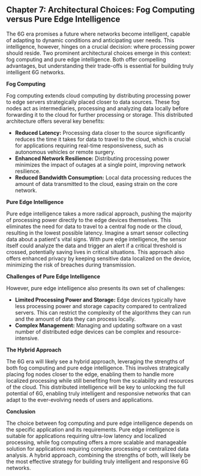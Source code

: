 ## Chapter 7: Architectural Choices: Fog Computing versus Pure Edge Intelligence

The 6G era promises a future where networks become intelligent, capable of adapting to dynamic conditions and anticipating user needs. This intelligence, however, hinges on a crucial decision: where processing power should reside. Two prominent architectural choices emerge in this context: fog computing and pure edge intelligence. Both offer compelling advantages, but understanding their trade-offs is essential for building truly intelligent 6G networks.

**Fog Computing**

Fog computing extends cloud computing by distributing processing power to edge servers strategically placed closer to data sources. These fog nodes act as intermediaries, processing and analyzing data locally before forwarding it to the cloud for further processing or storage. This distributed architecture offers several key benefits:

* **Reduced Latency:** Processing data closer to the source significantly reduces the time it takes for data to travel to the cloud, which is crucial for applications requiring real-time responsiveness, such as autonomous vehicles or remote surgery.
* **Enhanced Network Resilience:** Distributing processing power minimizes the impact of outages at a single point, improving network resilience.
* **Reduced Bandwidth Consumption:** Local data processing reduces the amount of data transmitted to the cloud, easing strain on the core network.

**Pure Edge Intelligence**

Pure edge intelligence takes a more radical approach, pushing the majority of processing power directly to the edge devices themselves. This eliminates the need for data to travel to a central fog node or the cloud, resulting in the lowest possible latency. Imagine a smart sensor collecting data about a patient's vital signs. With pure edge intelligence, the sensor itself could analyze the data and trigger an alert if a critical threshold is crossed, potentially saving lives in critical situations. This approach also offers enhanced privacy by keeping sensitive data localized on the device, minimizing the risk of breaches during transmission.

**Challenges of Pure Edge Intelligence**

However, pure edge intelligence also presents its own set of challenges:

* **Limited Processing Power and Storage:** Edge devices typically have less processing power and storage capacity compared to centralized servers. This can restrict the complexity of the algorithms they can run and the amount of data they can process locally.
* **Complex Management:** Managing and updating software on a vast number of distributed edge devices can be complex and resource-intensive.

**The Hybrid Approach**

The 6G era will likely see a hybrid approach, leveraging the strengths of both fog computing and pure edge intelligence. This involves strategically placing fog nodes closer to the edge, enabling them to handle more localized processing while still benefiting from the scalability and resources of the cloud. This distributed intelligence will be key to unlocking the full potential of 6G, enabling truly intelligent and responsive networks that can adapt to the ever-evolving needs of users and applications.

**Conclusion**

The choice between fog computing and pure edge intelligence depends on the specific application and its requirements. Pure edge intelligence is suitable for applications requiring ultra-low latency and localized processing, while fog computing offers a more scalable and manageable solution for applications requiring complex processing or centralized data analysis. A hybrid approach, combining the strengths of both, will likely be the most effective strategy for building truly intelligent and responsive 6G networks.